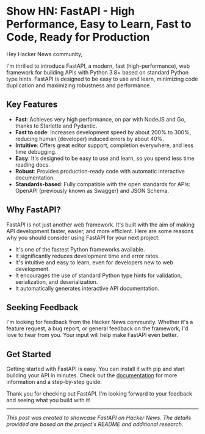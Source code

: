 # Show HN: FastAPI - High Performance, Easy to Learn, Fast to Code, Ready for Production

Hey Hacker News community,

I'm thrilled to introduce FastAPI, a modern, fast (high-performance), web framework for building APIs with Python 3.8+ based on standard Python type hints. FastAPI is designed to be easy to use and learn, minimizing code duplication and maximizing robustness and performance.

## Key Features

- **Fast**: Achieves very high performance, on par with NodeJS and Go, thanks to Starlette and Pydantic.
- **Fast to code**: Increases development speed by about 200% to 300%, reducing human (developer) induced errors by about 40%.
- **Intuitive**: Offers great editor support, completion everywhere, and less time debugging.
- **Easy**: It's designed to be easy to use and learn, so you spend less time reading docs.
- **Robust**: Provides production-ready code with automatic interactive documentation.
- **Standards-based**: Fully compatible with the open standards for APIs: OpenAPI (previously known as Swagger) and JSON Schema.

## Why FastAPI?

FastAPI is not just another web framework. It's built with the aim of making API development faster, easier, and more efficient. Here are some reasons why you should consider using FastAPI for your next project:

- It's one of the fastest Python frameworks available.
- It significantly reduces development time and error rates.
- It's intuitive and easy to learn, even for developers new to web development.
- It encourages the use of standard Python type hints for validation, serialization, and deserialization.
- It automatically generates interactive API documentation.

## Seeking Feedback

I'm looking for feedback from the Hacker News community. Whether it's a feature request, a bug report, or general feedback on the framework, I'd love to hear from you. Your input will help make FastAPI even better.

## Get Started

Getting started with FastAPI is easy. You can install it with pip and start building your API in minutes. Check out the [documentation](https://fastapi.tiangolo.com) for more information and a step-by-step guide.

Thank you for checking out FastAPI. I'm looking forward to your feedback and seeing what you build with it!

---

*This post was created to showcase FastAPI on Hacker News. The details provided are based on the project's README and additional research.*